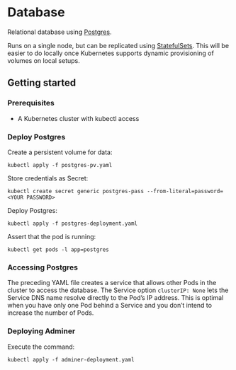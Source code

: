 # Database

Relational database using [Postgres](https://www.postgresql.org/).

Runs on a single node, but can be replicated using [StatefulSets](https://kubernetes.io/docs/tasks/run-application/run-replicated-stateful-application/). This will be easier to do locally once Kubernetes supports dynamic provisioning of volumes on local setups. 

## Getting started

### Prerequisites

* A Kubernetes cluster with kubectl access

### Deploy Postgres

Create a persistent volume for data:

```
kubectl apply -f postgres-pv.yaml
```

Store credentials as Secret:

```
kubectl create secret generic postgres-pass --from-literal=password=<YOUR PASSWORD>
```

Deploy Postgres:

```
kubectl apply -f postgres-deployment.yaml
```

Assert that the pod is running:

```
kubectl get pods -l app=postgres
```

### Accessing Postgres

The preceding YAML file creates a service that allows other Pods in the cluster to access the database. The Service option ```clusterIP: None``` lets the Service DNS name resolve directly to the Pod’s IP address. This is optimal when you have only one Pod behind a Service and you don’t intend to increase the number of Pods.

### Deploying Adminer

Execute the command:

```
kubectl apply -f adminer-deployment.yaml
```
